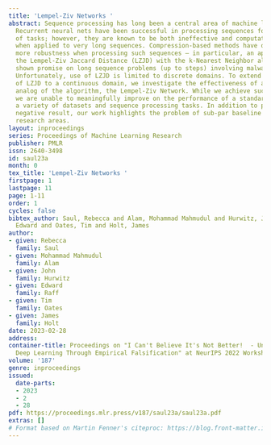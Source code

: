 ```yaml
---
title: 'Lempel-Ziv Networks '
abstract: Sequence processing has long been a central area of machine learning research.
  Recurrent neural nets have been successful in processing sequences for a number
  of tasks; however, they are known to be both ineffective and computationally expensive
  when applied to very long sequences. Compression-based methods have demonstrated
  more robustness when processing such sequences — in particular, an approach pairing
  the Lempel-Ziv Jaccard Distance (LZJD) with the k-Nearest Neighbor algorithm has
  shown promise on long sequence problems (up to steps) involving malware classification.
  Unfortunately, use of LZJD is limited to discrete domains. To extend the benefits
  of LZJD to a continuous domain, we investigate the effectiveness of a deep-learning
  analog of the algorithm, the Lempel-Ziv Network. While we achieve successful proof-of-concept,
  we are unable to meaningfully improve on the performance of a standard LSTM across
  a variety of datasets and sequence processing tasks. In addition to presenting this
  negative result, our work highlights the problem of sub-par baseline tuning in newer
  research areas.
layout: inproceedings
series: Proceedings of Machine Learning Research
publisher: PMLR
issn: 2640-3498
id: saul23a
month: 0
tex_title: 'Lempel-Ziv Networks '
firstpage: 1
lastpage: 11
page: 1-11
order: 1
cycles: false
bibtex_author: Saul, Rebecca and Alam, Mohammad Mahmudul and Hurwitz, John and Raff,
  Edward and Oates, Tim and Holt, James
author:
- given: Rebecca
  family: Saul
- given: Mohammad Mahmudul
  family: Alam
- given: John
  family: Hurwitz
- given: Edward
  family: Raff
- given: Tim
  family: Oates
- given: James
  family: Holt
date: 2023-02-28
address:
container-title: Proceedings on "I Can't Believe It's Not Better!  - Understanding
  Deep Learning Through Empirical Falsification" at NeurIPS 2022 Workshops
volume: '187'
genre: inproceedings
issued:
  date-parts:
  - 2023
  - 2
  - 28
pdf: https://proceedings.mlr.press/v187/saul23a/saul23a.pdf
extras: []
# Format based on Martin Fenner's citeproc: https://blog.front-matter.io/posts/citeproc-yaml-for-bibliographies/
---
```

